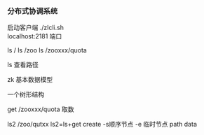 
###  分布式协调系统

启动客户端 ./zlcli.sh  
localhost:2181   端口


ls   /
ls    /zoo
ls  /zooxxx/quota

ls  查看路径


zk 基本数据模型

一个树形结构 


get /zooxxx/quota  取数

ls2  /zoo/qutxx
ls2=ls+get
create -s顺序节点 -e  临时节点 path  data 
 
